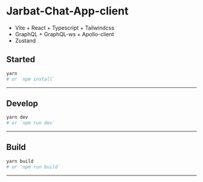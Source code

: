 # Jarbat-Chat-App-client

- Vite + React + Typescript + Tailwindcss
- GraphQL + GraphQL-ws + Apollo-client
- Zustand

## Started

```bash
yarn
# or `npm install`
```

---

## Develop

```bash
yarn dev
# or `npm run dev`
```

---

## Build

```bash
yarn build
# or `npm run build`
```

---
